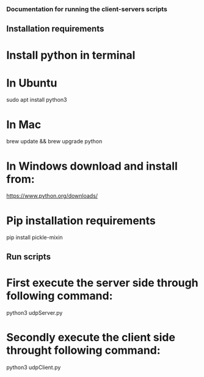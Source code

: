### Documentation for running the client-servers scripts

## Installation requirements
# Install python in terminal
# In Ubuntu
sudo apt install python3 

# In Mac
brew update && brew upgrade python 

# In Windows download and install from:
https://www.python.org/downloads/

# Pip installation requirements

pip install pickle-mixin

## Run scripts

# First execute the server side through following command:

python3 udpServer.py

# Secondly execute the client side throught following command:

python3 udpClient.py
